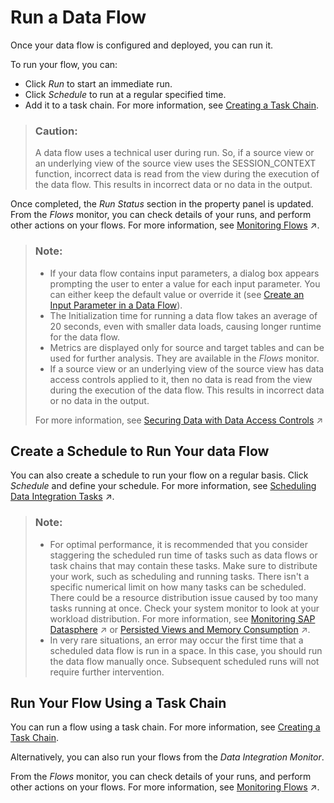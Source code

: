 <!-- loio20e5be31cc9744f58f7205e01a94dfbc -->

# Run a Data Flow

Once your data flow is configured and deployed, you can run it.

To run your flow, you can:

-   Click *Run* to start an immediate run.
-   Click *Schedule* to run at a regular specified time.
-   Add it to a task chain. For more information, see [Creating a Task Chain](creating-a-task-chain-d1afbc2.md).

> ### Caution:  
> A data flow uses a technical user during run. So, if a source view or an underlying view of the source view uses the SESSION\_CONTEXT function, incorrect data is read from the view during the execution of the data flow. This results in incorrect data or no data in the output.

Once completed, the *Run Status* section in the property panel is updated. From the *Flows* monitor, you can check details of your runs, and perform other actions on your flows. For more information, see [Monitoring Flows](https://help.sap.com/viewer/9f36ca35bc6145e4acdef6b4d852d560/DEV_CURRENT/en-US/b661ea0766a24c7d839df950330a89fd.html "In the Flows monitor, you can find all the deployed flows per space.") :arrow_upper_right:. 

> ### Note:  
> -   If your data flow contains input parameters, a dialog box appears prompting the user to enter a value for each input parameter. You can either keep the default value or override it \(see [Create an Input Parameter in a Data Flow](create-an-input-parameter-in-a-data-flow-a6fb3e7.md)\).
> -   The Initialization time for running a data flow takes an average of 20 seconds, even with smaller data loads, causing longer runtime for the data flow.
> -   Metrics are displayed only for source and target tables and can be used for further analysis. They are available in the *Flows* monitor.
> -   If a source view or an underlying view of the source view has data access controls applied to it, then no data is read from the view during the execution of the data flow. This results in incorrect data or no data in the output.
> 
> For more information, see [Securing Data with Data Access Controls](https://help.sap.com/viewer/9f36ca35bc6145e4acdef6b4d852d560/DEV_CURRENT/en-US/a032e51c730147c7a1fcac125b4cfe14.html "Users with a space administrator role can create data access controls to allow modelers to apply row-level security to Data Builder and Business Builder objects. Once a data access control is applied to an object, any user viewing its data either directly or via an object using it as a source, will see only those records they are authorized to view, based on the specified criteria.") :arrow_upper_right:



<a name="loio20e5be31cc9744f58f7205e01a94dfbc__section_jst_4vs_dgc"/>

## Create a Schedule to Run Your data Flow

You can also create a schedule to run your flow on a regular basis. Click *Schedule* and define your schedule. For more information, see [Scheduling Data Integration Tasks](https://help.sap.com/viewer/9f36ca35bc6145e4acdef6b4d852d560/DEV_CURRENT/en-US/7fa07621d9c0452a978cb2cc8e4cd2b1.html "Schedule data integration tasks to run periodically at a specified date or time.") :arrow_upper_right:.

> ### Note:  
> -   For optimal performance, it is recommended that you consider staggering the scheduled run time of tasks such as data flows or task chains that may contain these tasks. Make sure to distribute your work, such as scheduling and running tasks. There isn't a specific numerical limit on how many tasks can be scheduled. There could be a resource distribution issue caused by too many tasks running at once. Check your system monitor to look at your workload distribution. For more information, see [Monitoring SAP Datasphere](https://help.sap.com/viewer/935116dd7c324355803d4b85809cec97/DEV_CURRENT/en-US/28910cded17a42a0bf16225309cb8bf6.html "Users with an administrator role have access to various monitoring logs and views and can, if necessary, create database analysis users to help troubleshoot issues.") :arrow_upper_right: or [Persisted Views and Memory Consumption](https://help.sap.com/viewer/9f36ca35bc6145e4acdef6b4d852d560/DEV_CURRENT/en-US/e3d04951a4a344c28b25b2b1b13bf3d8.html "You want to persist a complex view and consider how it affects the memory consumption.") :arrow_upper_right:.
> -   In very rare situations, an error may occur the first time that a scheduled data flow is run in a space. In this case, you should run the data flow manually once. Subsequent scheduled runs will not require further intervention.



## Run Your Flow Using a Task Chain

You can run a flow using a task chain. For more information, see [Creating a Task Chain](creating-a-task-chain-d1afbc2.md).

Alternatively, you can also run your flows from the *Data Integration Monitor*.

From the *Flows* monitor, you can check details of your runs, and perform other actions on your flows. For more information, see [Monitoring Flows](https://help.sap.com/viewer/9f36ca35bc6145e4acdef6b4d852d560/DEV_CURRENT/en-US/b661ea0766a24c7d839df950330a89fd.html "In the Flows monitor, you can find all the deployed flows per space.") :arrow_upper_right:.

